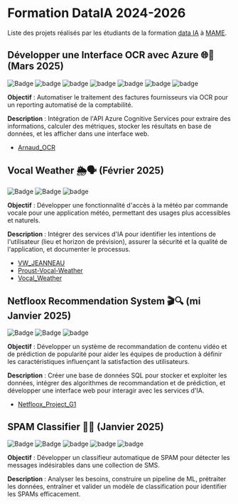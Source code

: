 # Formation DataIA 2024-2026

Liste des projets réalisés par les étudiants de la formation [data IA](https://gretaformation.ac-orleans-tours.fr/formation/developpeurse-en-intelligence-artificielle-ia) à [MAME](https://mame-tours.com/).

## Développer une Interface OCR avec Azure 🌐🤝 (Mars 2025)
![Badge](https://img.shields.io/badge/github-%23181717?logo=github)
![badge](https://img.shields.io/badge/python-white?logo=python&logoColor=white&color=%233776AB)
![badge](https://img.shields.io/badge/python_Framework-FastAPI-white?logo=python&logoColor=white&color=%2305998b)
![badge](https://img.shields.io/badge/postgresql-white?logo=postgresql&logoColor=white&color=%234169E1)
![badge](https://img.shields.io/badge/Azure_Vision-white?color=%230072c6)
![badge](https://img.shields.io/badge/tesseract-white?logoColor=white&color=black)
![badge](https://img.shields.io/badge/FastAPI-white?logo=fastapi&logoColor=white&color=%23009688)

**Objectif** : Automatiser le traitement des factures fournisseurs via OCR pour un reporting automatisé de la comptabilité.

**Description** : Intégration de l'API Azure Cognitive Services pour extraire des informations, calculer des métriques, stocker les résultats en base de données, et les afficher dans une interface web.  

- [Arnaud_OCR](https://github.com/data-IA-2024/Arnaud_OCR)

## Vocal Weather 🌦️🗣️ (Février 2025)
![Badge](https://img.shields.io/badge/github-%23181717?logo=github)
![Badge](https://camo.githubusercontent.com/948775c5d78b009138dc214a6d2f97f96b5182f3969346ad29474fbbe0f547a0/68747470733a2f2f696d672e736869656c64732e696f2f62616467652f507974686f6e2d3337373641423f6c6f676f3d707974686f6e266c6f676f436f6c6f723d666666)
![badge](https://img.shields.io/badge/Azure-white?color=%230072c6)  

**Objectif** : Développer une fonctionnalité d'accès à la météo par commande vocale pour une application météo, permettant des usages plus accessibles et naturels.

**Description** : Intégrer des services d'IA pour identifier les intentions de l'utilisateur (lieu et horizon de prévision), assurer la sécurité et la qualité de l'application, et documenter le processus.

- [VW_JEANNEAU](https://github.com/data-IA-2024/VW_JEANNEAU)
- [Proust-Vocal-Weather](https://github.com/data-IA-2024/Proust-Vocal-Weather)
- [Vocal_Weather](https://github.com/data-IA-2024/Vocal_Weather)


## Netfloox Recommendation System 🎬🔍 (mi Janvier 2025)
![Badge](https://img.shields.io/badge/github-%23181717?logo=github)
![Badge](https://camo.githubusercontent.com/948775c5d78b009138dc214a6d2f97f96b5182f3969346ad29474fbbe0f547a0/68747470733a2f2f696d672e736869656c64732e696f2f62616467652f507974686f6e2d3337373641423f6c6f676f3d707974686f6e266c6f676f436f6c6f723d666666)
![badge](https://img.shields.io/badge/postgresql-white?logo=postgresql&logoColor=white&color=%234169E1)

**Objectif** : Développer un système de recommandation de contenu vidéo et de prédiction de popularité pour aider les équipes de production à définir les caractéristiques influençant la satisfaction des utilisateurs.

**Description** : Créer une base de données SQL pour stocker et exploiter les données, intégrer des algorithmes de recommandation et de prédiction, et développer une interface web pour interagir avec les services d'IA.

- [Netfloox_Project_G1](https://github.com/data-IA-2024/Netfloox_Project_G1)


## SPAM Classifier 📧🚫 (Janvier 2025) 
![Badge](https://img.shields.io/badge/github-%23181717?logo=github)
![Badge](https://camo.githubusercontent.com/948775c5d78b009138dc214a6d2f97f96b5182f3969346ad29474fbbe0f547a0/68747470733a2f2f696d672e736869656c64732e696f2f62616467652f507974686f6e2d3337373641423f6c6f676f3d707974686f6e266c6f676f436f6c6f723d666666)
![badge](https://img.shields.io/badge/postgresql-white?logo=postgresql&logoColor=white&color=%234169E1)
![badge](https://img.shields.io/badge/Streamlit-white?logo=streamlit&logoColor=white&color=%23FF4B4B)
![badge](https://img.shields.io/badge/Jupyter-white?logo=jupyter&logoColor=white&color=%23F37626)

**Objectif** : Développer un classifieur automatique de SPAM pour détecter les messages indésirables dans une collection de SMS.

**Description** : Analyser les besoins, construire un pipeline de ML, prétraiter les données, entraîner et valider un modèle de classification pour identifier les SPAMs efficacement.



